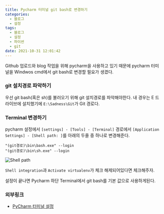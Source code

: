 ```yaml
---
title: Pycharm 터미널 git bash로 변경하기
categories:
  - 블로그
  - 설정
tags: 
  - 블로그
  - 설정
  - 파이썬
  - git
date: 2021-10-31 12:01:42
---
```


Github 업로드와 blog 작업을 위해 pycharm을 사용하고 있기 때문에 pycharm 터미널을 Windwos cmd에서 git bash로 변경할 필요가 생겼다.

### git 설치경로 파악하기

우선 git bash(혹은 sh)를 불러오기 위해 git 설치경로를 파악해야한다.
내 경우는 E 드라이브에 설치했기에 `E:\Sadness\Git`가 Git 경로다.

### Terminal 변경하기

pycharm 설정에서
`[settings] - [Tools] - [Terminal]` 경로에서 
`[Application Settings] - [Shell path: ]`를 아래의 두줄 중 하나로 변경해준다.
```
"(git경로)\bin\bash.exe" --login
"(git경로)\bin\sh.exe" --login
```
![Shell path](/images/2111/Pycharm_Terminal_git/PTG.png)

`Shell integration`과 `Activate virtualenv`가 체크 해제되어있다면 체크해주자.

설정이 끝나면 Pycharm 하단 Terminal에서 git bash를 기본 값으로 사용하게된다.


### 외부링크
 - [PyCharm 터미널 설정](https://opentutorials.org/course/3718/24657)